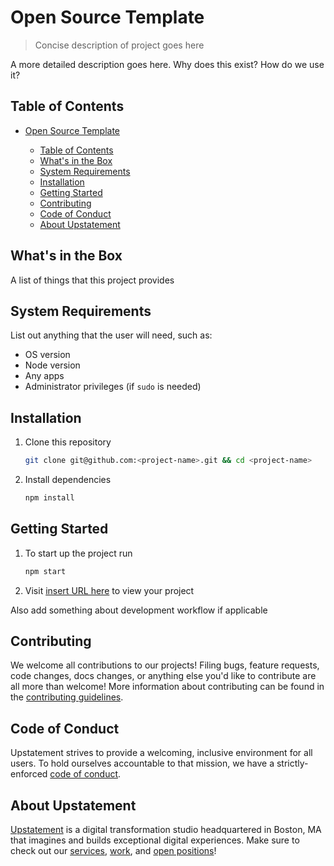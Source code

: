 # Open Source Template

> Concise description of project goes here

A more detailed description goes here. Why does this exist? How do we use it?

## Table of Contents

- [Open Source Template](#open-source-template)

  - [Table of Contents](#table-of-contents)
  - [What's in the Box](#whats-in-the-box)
  - [System Requirements](#system-requirements)
  - [Installation](#installation)
  - [Getting Started](#getting-started)
  - [Contributing](#contributing)
  - [Code of Conduct](#code-of-conduct)
  - [About Upstatement](#about-upstatement)

## What's in the Box

A list of things that this project provides

## System Requirements

List out anything that the user will need, such as:

- OS version
- Node version
- Any apps
- Administrator privileges (if `sudo` is needed)

## Installation

1. Clone this repository

   ```bash
   git clone git@github.com:<project-name>.git && cd <project-name>
   ```

1. Install dependencies

   ```bash
   npm install
   ```

## Getting Started

1. To start up the project run

   ```bash
   npm start
   ```

1. Visit [insert URL here](/) to view your project

Also add something about development workflow if applicable

## Contributing

We welcome all contributions to our projects! Filing bugs, feature requests, code changes, docs changes, or anything else you'd like to contribute are all more than welcome! More information about contributing can be found in the [contributing guidelines](.github/CONTRIBUTING.md).

## Code of Conduct

Upstatement strives to provide a welcoming, inclusive environment for all users. To hold ourselves accountable to that mission, we have a strictly-enforced [code of conduct](CODE_OF_CONDUCT.md).

## About Upstatement

[Upstatement](https://www.upstatement.com/) is a digital transformation studio headquartered in Boston, MA that imagines and builds exceptional digital experiences. Make sure to check out our [services](https://www.upstatement.com/services/), [work](https://www.upstatement.com/work/), and [open positions](https://www.upstatement.com/jobs/)!
